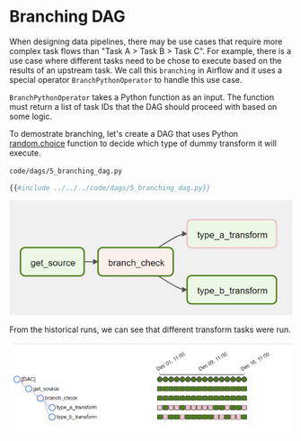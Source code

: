 # Branching DAG

When designing data pipelines, there may be use cases that require more complex task flows than "Task A > Task B > Task C". For example, there is a use case where different tasks need to be chose to execute based on the results of an upstream task. We call this `branching` in Airflow and it uses a special operator `BranchPythonOperator` to handle this use case.

`BranchPythonOperator` takes a Python function as an input. The function must return a list of task IDs that the DAG should proceed with based on some logic.

To demostrate branching, let's create a DAG that uses Python [random.choice](https://docs.python.org/3/library/random.html#random.choice) function to decide which type of dummy transform it will execute.

`code/dags/5_branching_dag.py`
```python
{{#include ../../../code/dags/5_branching_dag.py}}
```

![branching dag](airflow-branching-dag.png)

From the historical runs, we can see that different transform tasks were run.

![branching dag runs](airflow-branching-dag-results.png)

